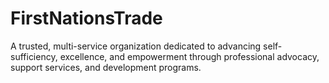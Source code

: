 # FirstNationsTrade
A trusted, multi-service organization dedicated to advancing self-sufficiency, excellence, and empowerment through professional advocacy, support services, and development programs.
